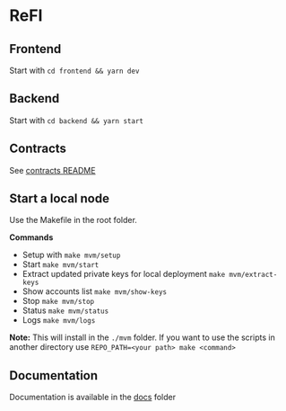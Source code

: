 # ReFI

## Frontend

Start with `cd frontend && yarn dev`

## Backend

Start with `cd backend && yarn start`

## Contracts

See [contracts README](./contracts/README.md)

## Start a local node

Use the Makefile in the root folder. 

**Commands**

- Setup with `make mvm/setup`
- Start `make mvm/start`
- Extract updated private keys for local deployment `make mvm/extract-keys`
- Show accounts list `make mvm/show-keys`
- Stop `make mvm/stop`
- Status `make mvm/status`
- Logs `make mvm/logs`

__Note:__ This will install in the `./mvm` folder. If you want to use the scripts in another directory use `REPO_PATH=<your path> make <command>`


## Documentation

Documentation is available in the [docs](./docs) folder


